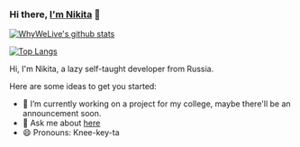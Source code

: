 ### Hi there, [I'm Nikita](https://github.com/WhyWeLive) 👋

[![WhyWeLive's github stats](https://github-readme-stats.vercel.app/api?username=whywelive&count_private=true&show_icons=true&theme=gradient)](https://github.com/WhyWeLive)

[![Top Langs](https://github-readme-stats.vercel.app/api/top-langs/?username=WhyWeLive&layout=compact)](https://github.com/WhyWeLive)

Hi, I'm Nikita, a lazy self-taught developer from Russia.

Here are some ideas to get you started:

- 🔭 I’m currently working on a project for my college, maybe there'll be an announcement soon.
- 💬 Ask me about [here](https://t.me/mynamewastaken)
- 😄 Pronouns: Knee-key-ta

